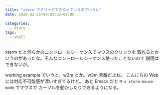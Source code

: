 ```yaml
---
title: "xterm でクリックできるっていうのでいうと"
date: 2020-02-25T00:03:32+09:00

categories:
  - diary
tags:
  - shell
---
```


xterm だと何らかのコントロールシーケンスでマウスのクリックを
取れるとかいうのがあったな。そんなコントロールシーケンス使ったことないので
説明はできないが。

working example でいうと，w3m とか。w3m 素敵だよね。
こんにちの Web には対応不可能感が漂いすぎてるけど。
あと Emacs だと `M-x xterm-mouse-mode` でマウスで
カーソルを動かしたりできるようになる。
